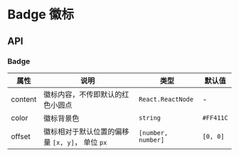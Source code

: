 # Badge 徽标

<code src="./demos/index.tsx"></code>

## API

### Badge

| 属性    | 说明                                            | 类型               | 默认值    |
| ------- | ----------------------------------------------- | ------------------ | --------- |
| content | 徽标内容，不传即默认的红色小圆点                | `React.ReactNode`  | -         |
| color   | 徽标背景色                                      | `string`           | `#FF411C` |
| offset  | 徽标相对于默认位置的偏移量 `[x, y]`， 单位 `px` | `[number, number]` | `[0, 0]`  |
